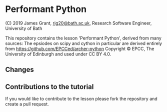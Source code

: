# Performant Python
(C) 2019 James Grant, rjg20@bath.ac.uk, Research Software Engineer, University of Bath

This repository contains the lesson 'Performant Python', derived from many sources:
The epsiodes on scipy and cython in particular are derived entirely from https://github.com/EPCCed/archer-python Copyright © EPCC, The University of Edinburgh and used under CC BY 4.0.
## Changes

## Contributions to the tutorial
If you would like to contribute to the lesson please fork the repository and create a pull request.
